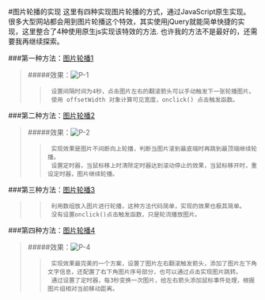 #图片轮播的实现
		这里有四种实现图片轮播的方式，通过JavaScript原生实现。
		很多大型网站都会用到图片轮播这个特效，其实使用jQuery就能简单快捷的实现，这里整合了4种使用原生js实现该特效的方法.
		也许我的方法不是最好的，还需要我再继续探索。

###第一种方法：[图片轮播1](https://github.com/Lemon23/JavaScript/blob/master/图片轮播实现/图片轮播1.html)
>#####效果：![P-1](https://github.com/Lemon23/JavaScript/raw/master/pic/P-1.png "图片轮播1效果图")
>>		设置间隔时间为4秒，点击图片左右的翻滚箭头可以手动触发下一张轮播图片。
>>		使用 offsetWidth 对象计算可见宽度，onclick() 点击触发函数。

###第二种方法：[图片轮播2](https://github.com/Lemon23/JavaScript/blob/master/图片轮播实现/图片轮播2.html)
>#####效果：![P-2](https://github.com/Lemon23/JavaScript/raw/master/pic/P-2.png "图片轮播2效果图")
>>		实现效果是图片不间断向上轮播，判断当图片滚到最底端时再跳到最顶端继续轮播。
>>		设置定时器，当鼠标移上时清除定时器达到滚动停止的效果，当鼠标移开时，重设定时器，图片继续轮播。

###第三种方法：[图片轮播3](https://github.com/Lemon23/JavaScript/blob/master/图片轮播实现/图片轮播3.html)
>>		利用数组放入图片进行轮播，这种方法代码简单，实现的效果也极其简单。
>>		没有设置onclick()点击触发函数，只是轮流播放图片。

###第四种方法：[图片轮播4](https://github.com/Lemon23/JavaScript/blob/master/图片轮播实现/图片轮播4.html)
>#####效果：![P-4](https://github.com/Lemon23/JavaScript/raw/master/pic/P-4.png "图片轮播4效果图")
>>		实现效果最完美的一个方案，设置了图片左右翻滚触发箭头，添加了图片左下角文字信息，还配置了右下角图片序号部分，也可以通过点击实现图片跳转。
>>		通过设置了定时器，每3秒变换一次图片，给左右箭头添加鼠标事件处理，根据图片组相对当前移动距离。
